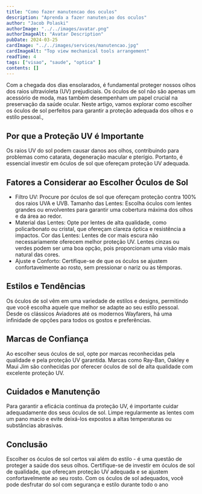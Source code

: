 ```yaml
---
title: "Como fazer manutencao dos oculos"
description: "Aprenda a fazer nanuten;ao dos oculos"
author: "Jacob Polaski"
authorImage: "../../images/avatar.png"
authorImageAlt: "Avatar Description"
pubDate: 2024-03-25
cardImage: "../../images/services/manutencao.jpg"
cardImageAlt: "Top view mechanical tools arrangement"
readTime: 4
tags: ["visao", "saude", "optica" ]
contents: []
---
```


Com a chegada dos dias ensolarados, é fundamental proteger nossos olhos dos raios ultravioleta (UV) prejudiciais. Os óculos de sol não são apenas um acessório de moda, mas também desempenham um papel crucial na preservação da saúde ocular. Neste artigo, vamos explorar como escolher os óculos de sol perfeitos para garantir a proteção adequada dos olhos e o estilo pessoal.,

## Por que a Proteção UV é Importante

Os raios UV do sol podem causar danos aos olhos, contribuindo para problemas como catarata, degeneração macular e pterígio. Portanto, é essencial investir em óculos de sol que ofereçam proteção UV adequada.

## Fatores a Considerar ao Escolher Óculos de Sol

- Filtro UV: Procure por óculos de sol que ofereçam proteção contra 100% dos raios UVA e UVB.
Tamanho das Lentes: Escolha óculos com lentes grandes ou envolventes para garantir uma cobertura máxima dos olhos e da área ao redor.
- Material das Lentes: Opte por lentes de alta qualidade, como policarbonato ou cristal, que ofereçam clareza óptica e resistência a impactos.
Cor das Lentes: Lentes de cor mais escura não necessariamente oferecem melhor proteção UV. Lentes cinzas ou verdes podem ser uma boa opção, pois proporcionam uma visão mais natural das cores.
- Ajuste e Conforto: Certifique-se de que os óculos se ajustem confortavelmente ao rosto, sem pressionar o nariz ou as têmporas.

## Estilos e Tendências

Os óculos de sol vêm em uma variedade de estilos e designs, permitindo que você escolha aquele que melhor se adapte ao seu estilo pessoal. Desde os clássicos Aviadores até os modernos Wayfarers, há uma infinidade de opções para todos os gostos e preferências.

## Marcas de Confiança

Ao escolher seus óculos de sol, opte por marcas reconhecidas pela qualidade e pela proteção UV garantida. Marcas como Ray-Ban, Oakley e Maui Jim são conhecidas por oferecer óculos de sol de alta qualidade com excelente proteção UV.

## Cuidados e Manutenção

Para garantir a eficácia contínua da proteção UV, é importante cuidar adequadamente dos seus óculos de sol. Limpe regularmente as lentes com um pano macio e evite deixá-los expostos a altas temperaturas ou substâncias abrasivas.

## Conclusão

Escolher os óculos de sol certos vai além do estilo - é uma questão de proteger a saúde dos seus olhos. Certifique-se de investir em óculos de sol de qualidade, que ofereçam proteção UV adequada e se ajustem confortavelmente ao seu rosto. Com os óculos de sol adequados, você pode desfrutar do sol com segurança e estilo durante todo o ano
